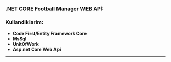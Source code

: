 ### .NET CORE Football Manager WEB APİ:

### Kullandiklarim:

- **Code First/Entity Framework Core**
- **MsSql**
- **UnitOfWork**
- **Asp.net Core Web Api**

---
